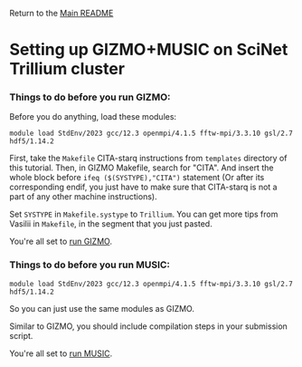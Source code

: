 Return to the [Main README](../README.md)
# Setting up GIZMO+MUSIC on SciNet Trillium cluster

### Things to do before you run GIZMO:

Before you do anything, load these modules:

```
module load StdEnv/2023 gcc/12.3 openmpi/4.1.5 fftw-mpi/3.3.10 gsl/2.7 hdf5/1.14.2
```

First, take the `Makefile` CITA-starq instructions from `templates` directory of this tutorial.
Then, in GIZMO Makefile, search for "CITA". And insert the whole block before
`ifeq ($(SYSTYPE),"CITA")` statement (Or after its corresponding endif, you just have to
make sure that CITA-starq is not a part of any other machine instructions).

Set `SYSTYPE` in `Makefile.systype` to `Trillium`.
You can get more tips from Vasilii in `Makefile`, in the segment that you just pasted.

You're all set to [run GIZMO](gizmo_setup.md).

### Things to do before you run MUSIC:

```
module load StdEnv/2023 gcc/12.3 openmpi/4.1.5 fftw-mpi/3.3.10 gsl/2.7 hdf5/1.14.2
```

So you can just use the same modules as GIZMO.

Similar to GIZMO, you should include compilation steps in your submission script.

You're all set to [run MUSIC](music_setup.md).

